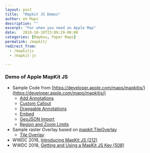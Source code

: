```yaml
---
layout: post
title:  "Mapkit JS Demos"
author: eπ Maps
description: ""
excerpt: "For when you need an Apple Map"
date:   2018-10-10T23:09:29-08:00
categories: [Mapbox, Paper Maps]
permalink: /mapkit/
redirect_from:
  - /mapkitjs
  - /mapkit-js

---
```


### Demo of Apple MapKit JS

* Sample Code from [https://developer.apple.com/maps/mapkitjs/](https://developer.apple.com/maps/mapkitjs/)
  * [Add Annotations](/projects/mapkitjs/Add-Annotations.html)
  * [Custom Callout](/projects/mapkitjs/Custom-Callout.html)
  * [Draggable Annotations](/projects/mapkitjs/Draggable-Annotations.html)
  * [Embed](/projects/mapkitjs/Embed.html)
  * [GeoJSON Import](/projects/mapkitjs/GeoJSON-Import.html)
  * [Region and Zoom Limits](/projects/mapkitjs//Region-and-Zoom-Limits.html)
* Sample raster Overlay based on [mapkit.TileOverlay](https://developer.apple.com/documentation/mapkitjs/mapkit/tileoverlay/2974035-mapkit_tileoverlay)
  * [Tile Overlay](/projects/mapkitjs/Tile-Overlay.html)
* WWDC 2018, [Introducing MapKit JS (212)](https://developer.apple.com/videos/play/wwdc2018/212/)
* WWDC 2018, [Getting and Using a MapKit JS Key (508)](https://developer.apple.com/videos/play/wwdc2018/508/)


